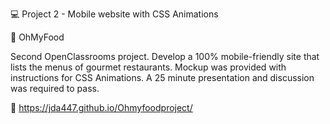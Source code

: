 :computer: Project 2 - Mobile website with CSS Animations

:fork_and_knife: OhMyFood

Second OpenClassrooms project. Develop a 100% mobile-friendly site that lists the menus of gourmet restaurants. Mockup was provided with instructions for CSS Animations. A 25 minute presentation and discussion was required to pass.

:link: https://jda447.github.io/Ohmyfoodproject/
